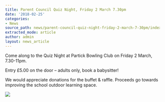 ```yaml
---
title: Parent Council Quiz Night, Friday 2 March 7.30pm
date: '2018-02-25'
categories:
- News
source_path: news/parent-council-quiz-night-friday-2-march-7-30pm/index.html
extracted_mode: article
author: admin
layout: news_article
---
```

Come along to the Quiz Night at Partick Bowling Club on Friday 2 March, 7.30-11pm.

Entry £5.00 on the door – adults only, book a babysitter!

We would appreciate donations for the buffet & raffle. Proceeds go towards improving the school outdoor learning space.

[![](/assets/images/2018/02/quiz-night-2-mar-205x300.jpg)](/assets/images/2018/02/quiz-night-2-mar.jpg)

